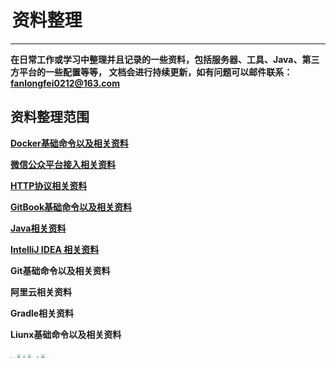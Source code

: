 # <img src="http://gitbookresource.fanlongfei.com/data.png" style="zoom:15%" />资料整理

---

**在日常工作或学习中整理并且记录的一些资料，包括服务器、工具、Java、第三方平台的一些配置等等，
文档会进行持续更新，如有问题可以邮件联系：fanlongfei0212@163.com**

## 资料整理范围

**[Docker基础命令以及相关资料](docker/docker1.md)**

**[微信公众平台接入相关资料](wechat/wechat1.md)**

**[HTTP协议相关资料](http/http1.md)**

**[GitBook基础命令以及相关资料](gitbook/gitbook1.md)**

**[Java相关资料](java/springboot/springboot1.md)**

**[IntelliJ IDEA 相关资料](idea/idea1.md)**

**Git基础命令以及相关资料**

**阿里云相关资料**

**Gradle相关资料**

**Liunx基础命令以及相关资料**

<img src="http://gitbookresource.fanlongfei.com/docker.jpeg" style="zoom:12%" />
<img src="http://gitbookresource.fanlongfei.com/wechat.jpeg" style="zoom:8%" />
<img src="http://gitbookresource.fanlongfei.com/http.png" style="zoom:33%" />
<img src="http://gitbookresource.fanlongfei.com/gitbook.png" style="zoom:25%" />
<img src="http://gitbookresource.fanlongfei.com/java.png" style="zoom:33%" />
<img src="http://gitbookresource.fanlongfei.com/IntelliJIDEA.png" style="zoom:6%" />
<img src="http://gitbookresource.fanlongfei.com/git.jpeg" style="zoom:19%" />
<img src="http://gitbookresource.fanlongfei.com/aliyun.png" style="zoom:33%" />
<img src="http://gitbookresource.fanlongfei.com/gradle.png" style="zoom:7%" />
<img src="http://gitbookresource.fanlongfei.com/liunx.jpg" style="zoom:9%" />